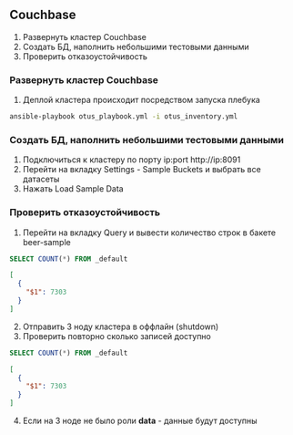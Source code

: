 ## Couchbase
1. Развернуть кластер Couchbase 
2. Создать БД, наполнить небольшими тестовыми данными 
3. Проверить отказоустойчивость 


### Развернуть кластер Couchbase
1. Деплой кластера происходит посредством запуска плебука 

```Bash
ansible-playbook otus_playbook.yml -i otus_inventory.yml 
```

### Создать БД, наполнить небольшими тестовыми данными 
1. Подключиться к кластеру по порту ip:port http://ip:8091 
2. Перейти на вкладку Settings - Sample Buckets и выбрать все датасеты
3. Нажать Load Sample Data

### Проверить отказоустойчивость 
1. Перейти на вкладку Query и вывести количество строк в бакете beer-sample
```SQL
SELECT COUNT(*) FROM _default
```

```Json
[
  {
    "$1": 7303
  }
]
```
2. Отправить 3 ноду кластера в оффлайн (shutdown)
3. Проверить повторно сколько записей доступно
```SQL
SELECT COUNT(*) FROM _default
```

```Json
[
  {
    "$1": 7303
  }
]
```
4. Если на 3 ноде не было роли **data** - данные будут доступны